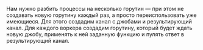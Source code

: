 Нам нужно разбить процессы на несколько горутин — при этом не создавать новую горутину каждый раз, а просто переиспользовать уже имеющиеся. Для этого создадим канал с джобами и результирующий канал. Для каждого воркера создадим горутину, который будет ждать новую джобу, применять к ней заданную функцию и пулять ответ в результирующий канал.